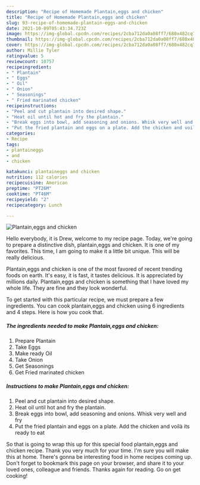 ```yaml
---
description: "Recipe of Homemade Plantain,eggs and chicken"
title: "Recipe of Homemade Plantain,eggs and chicken"
slug: 93-recipe-of-homemade-plantain-eggs-and-chicken
date: 2021-10-09T05:43:34.723Z
image: https://img-global.cpcdn.com/recipes/2cba712da0a08ff7/680x482cq70/plantaineggs-and-chicken-recipe-main-photo.jpg
thumbnail: https://img-global.cpcdn.com/recipes/2cba712da0a08ff7/680x482cq70/plantaineggs-and-chicken-recipe-main-photo.jpg
cover: https://img-global.cpcdn.com/recipes/2cba712da0a08ff7/680x482cq70/plantaineggs-and-chicken-recipe-main-photo.jpg
author: Millie Tyler
ratingvalue: 5
reviewcount: 10757
recipeingredient:
- " Plantain"
- " Eggs"
- " Oil"
- " Onion"
- " Seasonings"
- " Fried marinated chicken"
recipeinstructions:
- "Peel and cut plantain into desired shape."
- "Heat oil until hot and fry the plantain."
- "Break eggs into bowl, add seasoning and onions. Whisk very well and fry"
- "Put the fried plantain and eggs on a plate. Add the chicken and voilà its ready to eat"
categories:
- Recipe
tags:
- plantaineggs
- and
- chicken

katakunci: plantaineggs and chicken 
nutrition: 112 calories
recipecuisine: American
preptime: "PT26M"
cooktime: "PT46M"
recipeyield: "2"
recipecategory: Lunch

---
```



![Plantain,eggs and chicken](https://img-global.cpcdn.com/recipes/2cba712da0a08ff7/680x482cq70/plantaineggs-and-chicken-recipe-main-photo.jpg)

Hello everybody, it is Drew, welcome to my recipe page. Today, we're going to prepare a distinctive dish, plantain,eggs and chicken. It is one of my favorites. This time, I am going to make it a little bit unique. This will be really delicious.

Plantain,eggs and chicken is one of the most favored of recent trending foods on earth. It's easy, it is fast, it tastes delicious. It is appreciated by millions daily. Plantain,eggs and chicken is something that I have loved my whole life. They are fine and they look wonderful.




To get started with this particular recipe, we must prepare a few ingredients. You can cook plantain,eggs and chicken using 6 ingredients and 4 steps. Here is how you cook that.

<!--inarticleads1-->

##### The ingredients needed to make Plantain,eggs and chicken:

1. Prepare  Plantain
1. Take  Eggs
1. Make ready  Oil
1. Take  Onion
1. Get  Seasonings
1. Get  Fried marinated chicken




<!--inarticleads2-->

##### Instructions to make Plantain,eggs and chicken:

1. Peel and cut plantain into desired shape.
1. Heat oil until hot and fry the plantain.
1. Break eggs into bowl, add seasoning and onions. Whisk very well and fry
1. Put the fried plantain and eggs on a plate. Add the chicken and voilà its ready to eat




So that is going to wrap this up for this special food plantain,eggs and chicken recipe. Thank you very much for your time. I'm sure you will make this at home. There's gonna be interesting food in home recipes coming up. Don't forget to bookmark this page on your browser, and share it to your loved ones, colleague and friends. Thanks again for reading. Go on get cooking!

